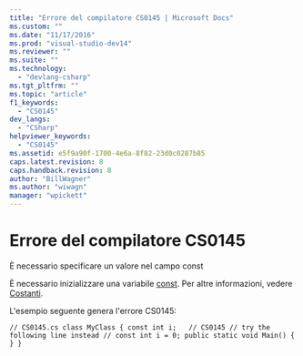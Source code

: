 ```yaml
---
title: "Errore del compilatore CS0145 | Microsoft Docs"
ms.custom: ""
ms.date: "11/17/2016"
ms.prod: "visual-studio-dev14"
ms.reviewer: ""
ms.suite: ""
ms.technology: 
  - "devlang-csharp"
ms.tgt_pltfrm: ""
ms.topic: "article"
f1_keywords: 
  - "CS0145"
dev_langs: 
  - "CSharp"
helpviewer_keywords: 
  - "CS0145"
ms.assetid: e5f9a90f-1700-4e6a-8f82-23d0c0287b85
caps.latest.revision: 8
caps.handback.revision: 8
author: "BillWagner"
ms.author: "wiwagn"
manager: "wpickett"
---
```

# Errore del compilatore CS0145
È necessario specificare un valore nel campo const  
  
 È necessario inizializzare una variabile [const](/dotnet/csharp/language-reference/keywords/const). Per altre informazioni, vedere [Costanti](/dotnet/csharp/programming-guide/classes-and-structs/constants).  
  
 L'esempio seguente genera l'errore CS0145:  
  
```  
// CS0145.cs class MyClass { const int i;   // CS0145 // try the following line instead // const int i = 0; public static void Main() { } }  
```